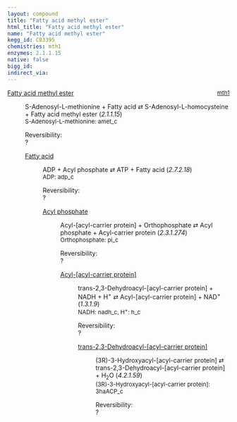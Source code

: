 ```yaml
---
layout: compound
title: "Fatty acid methyl ester"
html_title: "Fatty acid methyl ester"
name: "Fatty acid methyl ester"
kegg_id: C03395
chemistries: mth1
enzymes: 2.1.1.15
native: false
bigg_id:
indirect_via:
---
```

<dl><dt class='rs-product'><a href='{{ site.url }}{{ site.baseurl }}/compounds/C03395' class='link-dark' data-bs-toggle='tooltip' data-bs-html='true' data-bs-title='KEGG: C03395'>Fatty acid methyl ester</a><span style='float: right; max-width: 40%'><a href='{{ site.url }}{{ site.baseurl }}/chemistries/mth1' class='link-dark opacity-50' style='font-size: small; word-wrap: anywhere;'>mth1</a></span></dt><dd><p>S-Adenosyl-L-methionine + Fatty acid &#8644; S-Adenosyl-L-homocysteine + Fatty acid methyl ester (<i>2.1.1.15</i>)<br /><span style='font-size: small;'><span data-bs-toggle='tooltip' data-bs-html='true' data-bs-title='KEGG: C00019'>S-Adenosyl-L-methionine</span>: amet_c</span><br /><div class="reversibility_info">Reversibility: <div class="progress"><div class="progress-bar bg-light" role="progressbar" style="width: 100%" aria-valuenow="0" aria-valuemin="0" aria-valuemax="100"></div></div><span>?</span><div class="progress"><div class="progress-bar bg-light" role="progressbar" style="width: 100%" aria-valuenow="0" aria-valuemin="0" aria-valuemax="10"></div></div></div></p><dl><dt><a href='{{ site.url }}{{ site.baseurl }}/compounds/C00162' class='link-dark' data-bs-toggle='tooltip' data-bs-html='true' data-bs-title='KEGG: C00162'>Fatty acid</a><span style='float: right; max-width: 40%'><a href='{{ site.url }}{{ site.baseurl }}/chemistries/None' class='link-dark opacity-50' style='font-size: small; word-wrap: anywhere;'></a></span></dt><dd><p>ADP + Acyl phosphate &#8644; ATP + Fatty acid (<i>2.7.2.18</i>)<br /><span style='font-size: small;'><span data-bs-toggle='tooltip' data-bs-html='true' data-bs-title='KEGG: C00008'>ADP</span>: adp_c</span><br /><div class="reversibility_info">Reversibility: <div class="progress"><div class="progress-bar bg-light" role="progressbar" style="width: 100%" aria-valuenow="0" aria-valuemin="0" aria-valuemax="100"></div></div><span>?</span><div class="progress"><div class="progress-bar bg-light" role="progressbar" style="width: 100%" aria-valuenow="0" aria-valuemin="0" aria-valuemax="10"></div></div></div></p><dl><dt><a href='{{ site.url }}{{ site.baseurl }}/compounds/C02133' class='link-dark' data-bs-toggle='tooltip' data-bs-html='true' data-bs-title='KEGG: C02133'>Acyl phosphate</a><span style='float: right; max-width: 40%'><a href='{{ site.url }}{{ site.baseurl }}/chemistries/None' class='link-dark opacity-50' style='font-size: small; word-wrap: anywhere;'></a></span></dt><dd><p>Acyl-[acyl-carrier protein] + Orthophosphate &#8644; Acyl phosphate + Acyl-carrier protein (<i>2.3.1.274</i>)<br /><span style='font-size: small;'><span data-bs-toggle='tooltip' data-bs-html='true' data-bs-title='KEGG: C00009'>Orthophosphate</span>: pi_c</span><br /><div class="reversibility_info">Reversibility: <div class="progress"><div class="progress-bar bg-light" role="progressbar" style="width: 100%" aria-valuenow="0" aria-valuemin="0" aria-valuemax="100"></div></div><span>?</span><div class="progress"><div class="progress-bar bg-light" role="progressbar" style="width: 100%" aria-valuenow="0" aria-valuemin="0" aria-valuemax="10"></div></div></div></p><dl><dt><a href='{{ site.url }}{{ site.baseurl }}/compounds/C00173' class='link-dark' data-bs-toggle='tooltip' data-bs-html='true' data-bs-title='KEGG: C00173'>Acyl-[acyl-carrier protein]</a><span style='float: right; max-width: 40%'><a href='{{ site.url }}{{ site.baseurl }}/chemistries/None' class='link-dark opacity-50' style='font-size: small; word-wrap: anywhere;'></a></span></dt><dd><p>trans-2,3-Dehydroacyl-[acyl-carrier protein] + NADH + H<sup>+</sup> &#8644; Acyl-[acyl-carrier protein] + NAD<sup>+</sup> (<i>1.3.1.9</i>)<br /><span style='font-size: small;'><span data-bs-toggle='tooltip' data-bs-html='true' data-bs-title='KEGG: C00004'>NADH</span>: nadh_c, <span data-bs-toggle='tooltip' data-bs-html='true' data-bs-title='KEGG: C00080'>H<sup>+</sup></span>: h_c</span><br /><div class="reversibility_info">Reversibility: <div class="progress"><div class="progress-bar bg-light" role="progressbar" style="width: 100%" aria-valuenow="0" aria-valuemin="0" aria-valuemax="100"></div></div><span>?</span><div class="progress"><div class="progress-bar bg-light" role="progressbar" style="width: 100%" aria-valuenow="0" aria-valuemin="0" aria-valuemax="10"></div></div></div></p><dl><dt><a href='{{ site.url }}{{ site.baseurl }}/compounds/C00693' class='link-dark' data-bs-toggle='tooltip' data-bs-html='true' data-bs-title='KEGG: C00693'>trans-2,3-Dehydroacyl-[acyl-carrier protein]</a><span style='float: right; max-width: 40%'><a href='{{ site.url }}{{ site.baseurl }}/chemistries/None' class='link-dark opacity-50' style='font-size: small; word-wrap: anywhere;'></a></span></dt><dd><p>(3R)-3-Hydroxyacyl-[acyl-carrier protein] &#8644; trans-2,3-Dehydroacyl-[acyl-carrier protein] + H<sub>2</sub>O (<i>4.2.1.59</i>)<br /><span style='font-size: small;'><span data-bs-toggle='tooltip' data-bs-html='true' data-bs-title='KEGG: C01271'>(3R)-3-Hydroxyacyl-[acyl-carrier protein]</span>: 3haACP_c</span><br /><div class="reversibility_info">Reversibility: <div class="progress"><div class="progress-bar bg-light" role="progressbar" style="width: 100%" aria-valuenow="0" aria-valuemin="0" aria-valuemax="100"></div></div><span>?</span><div class="progress"><div class="progress-bar bg-light" role="progressbar" style="width: 100%" aria-valuenow="0" aria-valuemin="0" aria-valuemax="10"></div></div></div></p><dl></dl></dd></dl></dd></dl></dd></dl></dd></dl></dd></dl>